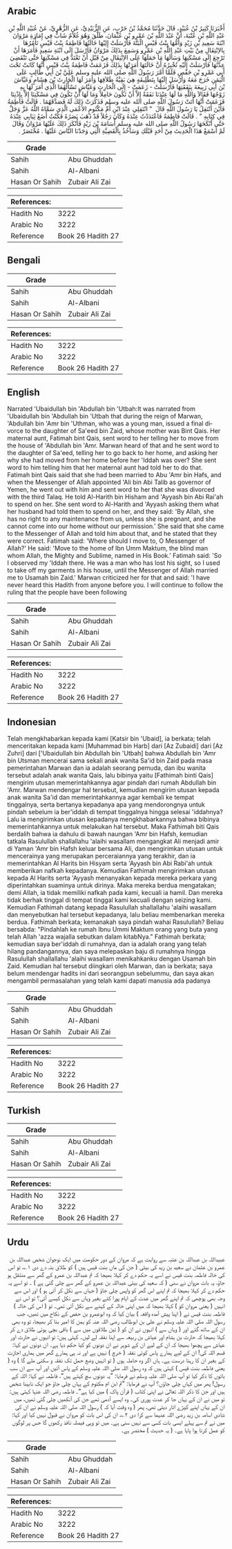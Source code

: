 ## Arabic


<div dir="rtl" lang="ar" style={{fontSize:'larger',backgroundColor:'#f8f9fa',padding:20}}>
أَخْبَرَنَا كَثِيرُ بْنُ عُبَيْدٍ، قَالَ حَدَّثَنَا مُحَمَّدُ بْنُ حَرْبٍ، عَنِ الزُّبَيْدِيِّ، عَنِ الزُّهْرِيِّ، عَنْ عُبَيْدِ اللَّهِ بْنِ عَبْدِ اللَّهِ بْنِ عُتْبَةَ، أَنَّ عَبْدَ اللَّهِ بْنَ عَمْرِو بْنِ عُثْمَانَ، طَلَّقَ وَهُوَ غُلاَمٌ شَابٌّ فِي إِمَارَةِ مَرْوَانَ ابْنَةَ سَعِيدِ بْنِ زَيْدٍ وَأُمُّهَا بِنْتُ قَيْسٍ الْبَتَّةَ فَأَرْسَلَتْ إِلِيْهَا خَالَتُهَا فَاطِمَةُ بِنْتُ قَيْسٍ تَأْمُرُهَا بِالاِنْتِقَالِ مِنْ بَيْتِ عَبْدِ اللَّهِ بْنِ عَمْرٍو وَسَمِعَ بِذَلِكَ مَرْوَانُ فَأَرْسَلَ إِلَى ابْنَةِ سَعِيدٍ فَأَمَرَهَا أَنْ تَرْجِعَ إِلَى مَسْكَنِهَا وَسَأَلَهَا مَا حَمَلَهَا عَلَى الاِنْتِقَالِ مِنْ قَبْلِ أَنْ تَعْتَدَّ فِي مَسْكَنِهَا حَتَّى تَنْقَضِيَ عِدَّتُهَا فَأَرْسَلَتْ إِلَيْهِ تُخْبِرُهُ أَنَّ خَالَتَهَا أَمَرَتْهَا بِذَلِكَ فَزَعَمَتْ فَاطِمَةُ بِنْتُ قَيْسٍ أَنَّهَا كَانَتْ تَحْتَ أَبِي عَمْرِو بْنِ حَفْصٍ فَلَمَّا أَمَّرَ رَسُولُ اللَّهِ صلى الله عليه وسلم عَلِيَّ بْنَ أَبِي طَالِبٍ عَلَى الْيَمَنِ خَرَجَ مَعَهُ وَأَرْسَلَ إِلَيْهَا بِتَطْلِيقَةٍ هِيَ بَقِيَّةُ طَلاَقِهَا وَأَمَرَ لَهَا الْحَارِثَ بْنَ هِشَامٍ وَعَيَّاشَ بْنَ أَبِي رَبِيعَةَ بِنَفَقَتِهَا فَأَرْسَلَتْ - زَعَمَتْ - إِلَى الْحَارِثِ وَعَيَّاشٍ تَسْأَلُهُمَا الَّذِي أَمَرَ لَهَا بِهِ زَوْجُهَا فَقَالاَ وَاللَّهِ مَا لَهَا عِنْدَنَا نَفَقَةٌ إِلاَّ أَنْ تَكُونَ حَامِلاً وَمَا لَهَا أَنْ تَكُونَ فِي مَسْكَنِنَا إِلاَّ بِإِذْنِنَا فَزَعَمَتْ أَنَّهَا أَتَتْ رَسُولَ اللَّهِ صلى الله عليه وسلم فَذَكَرَتْ ذَلِكَ لَهُ فَصَدَّقَهُمَا ‏.‏ قَالَتْ فَاطِمَةُ فَأَيْنَ أَنْتَقِلُ يَا رَسُولَ اللَّهِ قَالَ ‏ "‏ انْتَقِلِي عِنْدَ ابْنِ أُمِّ مَكْتُومٍ الأَعْمَى الَّذِي سَمَّاهُ اللَّهُ عَزَّ وَجَلَّ فِي كِتَابِهِ ‏"‏ ‏.‏ قَالَتْ فَاطِمَةُ فَاعْتَدَدْتُ عِنْدَهُ وَكَانَ رَجُلاً قَدْ ذَهَبَ بَصَرُهُ فَكُنْتُ أَضَعُ ثِيَابِي عِنْدَهُ حَتَّى أَنْكَحَهَا رَسُولُ اللَّهِ صلى الله عليه وسلم أُسَامَةَ بْنَ زَيْدٍ فَأَنْكَرَ ذَلِكَ عَلَيْهَا مَرْوَانُ وَقَالَ لَمْ أَسْمَعْ هَذَا الْحَدِيثَ مِنْ أَحَدٍ قَبْلَكِ وَسَآخُذُ بِالْقَضِيَّةِ الَّتِي وَجَدْنَا النَّاسَ عَلَيْهَا ‏.‏ مُخْتَصَرٌ ‏.‏
</div>
<div style={{backgroundColor:'#f8f9fa',padding:20, marginBottom: 10}}><table> <thead> <tr> <th>Grade</th> <th></th> </tr> </thead> <tbody> <tr><td>Sahih</td><td>Abu Ghuddah</td></tr><tr><td>Sahih</td><td>Al-Albani</td></tr><tr><td>Hasan Or Sahih</td><td>Zubair Ali Zai</td></tr></tbody></table><table> <thead> <tr> <th>References:</th> <th></th> </tr> </thead> <tbody><tr><td>Hadith No</td><td>3222</td></tr><tr><td>Arabic No</td><td>3222</td></tr><tr><td>Reference</td><td>Book 26 Hadith 27</td></tr></tbody></table></div>

## Bengali


<div dir="ltr" lang="bn" style={{fontSize:'larger',backgroundColor:'#f8f9fa',padding:20}}>

</div>
<div style={{backgroundColor:'#f8f9fa',padding:20, marginBottom: 10}}><table> <thead> <tr> <th>Grade</th> <th></th> </tr> </thead> <tbody> <tr><td>Sahih</td><td>Abu Ghuddah</td></tr><tr><td>Sahih</td><td>Al-Albani</td></tr><tr><td>Hasan Or Sahih</td><td>Zubair Ali Zai</td></tr></tbody></table><table> <thead> <tr> <th>References:</th> <th></th> </tr> </thead> <tbody><tr><td>Hadith No</td><td>3222</td></tr><tr><td>Arabic No</td><td>3222</td></tr><tr><td>Reference</td><td>Book 26 Hadith 27</td></tr></tbody></table></div>

## English


<div dir="ltr" lang="en" style={{fontSize:'larger',backgroundColor:'#f8f9fa',padding:20}}>
Narrated 'Ubaidullah bin 'Abdullah bin 'Utbah:It was narrated from 'Ubaidullah bin 'Abdullah bin 'Utbah that during the reign of Marwan, 'Abdullah bin 'Amr bin 'Uthman, who was a young man, issued a final divorce to the daughter of Sa'eed bin Zaid, whose mother was Bint Qais. Her maternal aunt, Fatimah bint Qais, sent word to her telling her to move from the house of 'Abdullah bin 'Amr. Marwan heard of that and he sent word to the daughter of Sa'eed, telling her to go back to her home, and asking her why she had moved from her home before her 'Iddah was over? She sent word to him telling him that her maternal aunt had told her to do that. Fatimah bint Qais said that she had been married to Abu 'Amr bin Hafs, and when the Messenger of Allah appointed 'Ali bin Abi Talib as governor of Yemen, he went out with him and sent word to her that she was divorced with the third Talaq. He told Al-Harith bin Hisham and 'Ayyash bin Abi Rai'ah to spend on her. She sent word to Al-Harith and 'Ayyash asking them what her husband had told them to spend on her, and they said: 'By Allah, she has no right to any maintenance from us, unless she is pregnant, and she cannot come into our home without our permission.' She said that she came to the Messenger of Allah and told him about that, and he stated that they were correct. Fatimah said: 'Where should I move to, O Messenger of Allah?' He said: 'Move to the home of Ibn Umm Maktum, the blind man whom Allah, the Mighty and Sublime, named in His Book.' Fatimah said: 'So I observed my 'Iddah there. He was a man who has lost his sight, so I used to take off my garments in his house, until the Messenger of Allah married me to Usamah bin Zaid.' Marwan criticized her for that and said: 'I have never heard this Hadith from anyone before you. I will continue to follow the ruling that the people have been following
</div>
<div style={{backgroundColor:'#f8f9fa',padding:20, marginBottom: 10}}><table> <thead> <tr> <th>Grade</th> <th></th> </tr> </thead> <tbody> <tr><td>Sahih</td><td>Abu Ghuddah</td></tr><tr><td>Sahih</td><td>Al-Albani</td></tr><tr><td>Hasan Or Sahih</td><td>Zubair Ali Zai</td></tr></tbody></table><table> <thead> <tr> <th>References:</th> <th></th> </tr> </thead> <tbody><tr><td>Hadith No</td><td>3222</td></tr><tr><td>Arabic No</td><td>3222</td></tr><tr><td>Reference</td><td>Book 26 Hadith 27</td></tr></tbody></table></div>

## Indonesian


<div dir="ltr" lang="id" style={{fontSize:'larger',backgroundColor:'#f8f9fa',padding:20}}>
Telah mengkhabarkan kepada kami [Katsir bin 'Ubaid], ia berkata; telah menceritakan kepada kami [Muhammad bin Harb] dari [Az Zubaidi] dari [Az Zuhri] dari ['Ubaidullah bin Abdullah bin 'Utbah] bahwa Abdullah bin 'Amr bin Utsman mencerai sama sekali anak wanita Sa'id bin Zaid pada masa pemerintahan Marwan dan ia adalah seorang pemuda, dan ibu wanita tersebut adalah anak wanita Qais, lalu bibinya yaitu [Fathimah binti Qais] mengirim utusan memerintahkannya agar pindah dari rumah Abdullah bin 'Amr. Marwan mendengar hal tersebut, kemudian mengirim utusan kepada anak wanita Sa'id dan memerintahkannya agar kembali ke tempat tinggalnya, serta bertanya kepadanya apa yang mendorongnya untuk pindah sebelum ia ber'iddah di tempat tinggalnya hingga selesai 'iddahnya? Lalu ia mengirimkan utusan kepadanya mengkhabarkannya bahwa bibinya memerintahkannya untuk melakukan hal tersebut. Maka Fathimah biti Qais berdalih bahwa ia dahulu di bawah naungan 'Amr bin Hafsh, kemudian tatkala Rasulullah shallallahu 'alaihi wasallam mengangkat Ali menjadi amir di Yaman 'Amr bin Hafsh keluar bersama Ali, dan mengirimkan utusan untuk mencerainya yang merupakan perceraiannya yang terakhir, dan ia memerintahkan Al Harits bin Hisyam serta 'Ayyash bin Abi Rabi'ah untuk memberikan nafkah kepadanya. Kemudian Fathimah mengirimkan utusan kepada Al Harits serta 'Ayyash menanyakan kepada mereka perkara yang diperintahkan suaminya untuk dirinya. Maka mereka berdua mengatakan; demi Allah, ia tidak memiliki nafkah pada kami, kecuali ia hamil. Dan mereka tidak berhak tinggal di tempat tinggal kami kecuali dengan seizing kami. Kemudian Fathimah datang kepada Rasulullah shallallahu 'alaihi wasallam dan menyebutkan hal tersebut kepadanya, lalu beliau membenarkan mereka berdua. Fathimah berkata; kemanakah saya pindah wahai Rasulullah? Beliau bersabda: "Pindahlah ke rumah Ibnu Ummi Maktum orang yang buta yang telah Allah 'azza wajalla sebutkan dalam kitabNya." Fathimah berkata; kemudian saya ber'iddah di rumahnya, dan ia adalah orang yang telah hilang pandangannya, dan saya melepaskan baju di rumahnya hingga Rasulullah shallallahu 'alaihi wasallam menikahkanku dengan Usamah bin Zaid. Kemudian hal tersebut diingkari oleh Marwan, dan ia berkata; saya belum mendengar hadits ini dari seorangpun sebelummu, dan saya akan mengambil permasalahan yang telah kami dapati manusia ada padanya
</div>
<div style={{backgroundColor:'#f8f9fa',padding:20, marginBottom: 10}}><table> <thead> <tr> <th>Grade</th> <th></th> </tr> </thead> <tbody> <tr><td>Sahih</td><td>Abu Ghuddah</td></tr><tr><td>Sahih</td><td>Al-Albani</td></tr><tr><td>Hasan Or Sahih</td><td>Zubair Ali Zai</td></tr></tbody></table><table> <thead> <tr> <th>References:</th> <th></th> </tr> </thead> <tbody><tr><td>Hadith No</td><td>3222</td></tr><tr><td>Arabic No</td><td>3222</td></tr><tr><td>Reference</td><td>Book 26 Hadith 27</td></tr></tbody></table></div>

## Turkish


<div dir="ltr" lang="tr" style={{fontSize:'larger',backgroundColor:'#f8f9fa',padding:20}}>

</div>
<div style={{backgroundColor:'#f8f9fa',padding:20, marginBottom: 10}}><table> <thead> <tr> <th>Grade</th> <th></th> </tr> </thead> <tbody> <tr><td>Sahih</td><td>Abu Ghuddah</td></tr><tr><td>Sahih</td><td>Al-Albani</td></tr><tr><td>Hasan Or Sahih</td><td>Zubair Ali Zai</td></tr></tbody></table><table> <thead> <tr> <th>References:</th> <th></th> </tr> </thead> <tbody><tr><td>Hadith No</td><td>3222</td></tr><tr><td>Arabic No</td><td>3222</td></tr><tr><td>Reference</td><td>Book 26 Hadith 27</td></tr></tbody></table></div>

## Urdu


<div dir="rtl" lang="ur" style={{fontSize:'larger',backgroundColor:'#f8f9fa',padding:20}}>
عبیداللہ بن عبداللہ بن عتبہ سے روایت ہے کہ مروان کے دور حکومت میں ایک نوجوان شخص عبداللہ بن عمرو بن عثمان نے سعید بن زید کی بیٹی ( جن کی ماں بنت قیس ہیں ) کو طلاق بتہ دے دی ۱؎، تو اس کی خالہ فاطمہ بنت قیس نے اسے یہ حکم دے کر کہلا بھیجا کہ تم عبداللہ بن عمرو کے گھر سے منتقل ہو جاؤ، یہ بات مروان نے سنی ( کہ سعید کی بیٹی عبداللہ بن عمرو کے گھر سے چلی گئی ہے ) ۔ تو اسے یہ حکم دے کر کہلا بھیجا کہ تم اپنے اس گھر کو واپس چلی جاؤ ( جہاں سے نکل کر آئی ہو ) اور اس سے وجہ بھی پوچھی کہ تم اپنے گھر میں عدت کے ایام پورا کئے بغیر وہاں سے نکل کیسے آئی؟ تو اس نے انہیں ( یعنی مروان کو ) کہلا بھیجا کہ میں اپنی خالہ کے کہنے سے نکل آئی تھی۔ تو ( اس کی خالہ ) فاطمہ بنت قیس نے ( اپنا پیش آمدہ واقعہ ) بیان کیا کہ وہ ابوعمرو بن حفص کے نکاح میں تھیں، جب رسول اللہ صلی اللہ علیہ وسلم نے علی بن ابوطالب رضی اللہ عنہ کو یمن کا امیر بنا کر بھیجا، تو وہ بھی ان کے ساتھ گئے اور ( وہاں سے ) انہوں نے ان کو ( تین طلاقوں میں سے ) باقی بچی ہوئی طلاق دے کر کہلا بھیجا کہ حارث بن ہشام اور عیاش بن ربیعہ سے اپنا نفقہ لے لیں۔ کہتی ہیں: تو انہوں نے حارث اور عیاش سے پچھوا بھیجا کہ ان کے لیے ان کے شوہر نے ان دونوں کو کیا حکم دیا ہے۔ ان دونوں نے کہا: قسم اللہ کی! ان کے لیے ہمارے پاس کوئی نفقہ ( خرچ ) نہیں ہے اور نہ ہی ہمارے گھر میں ہماری اجازت کے بغیر ان کا رہنا درست ہے۔ ہاں اگر وہ حاملہ ہوں ( تو انہیں وضع حمل تک نفقہ و سکنی ملے گا ) وہ ( یعنی فاطمہ بنت قیس ) کہتی ہیں کہ وہ رسول اللہ صلی اللہ علیہ وسلم کے پاس آئیں اور آپ سے ان سب باتوں کا ذکر کیا تو آپ صلی اللہ علیہ وسلم نے فرمایا: ”یہ دونوں سچ کہتے ہیں“، فاطمہ نے کہا: اللہ کے رسول! پھر میں کہاں چلی جاؤں؟ آپ نے فرمایا: ”تم ابن ام مکتوم کے یہاں چلی جاؤ جو ایک نابینا شخص ہیں اور جن کا ذکر اللہ تعالیٰ نے اپنی کتاب ( قرآن پاک ) میں کیا ہے“۔ فاطمہ رضی اللہ عنہا کہتی ہیں: تو میں نے ان کے یہاں جا کر عدت پوری کی۔ وہ ایسے آدمی تھے جن کی آنکھیں چلی گئی تھیں، میں ان کے یہاں اپنے کپڑے اتار دیتی تھی، پھر ( وہ وقت آیا کہ ) رسول اللہ صلی اللہ علیہ وسلم نے ان کی شادی اسامہ بن زید رضی اللہ عنہما سے کرا دی ۲؎، ان کی اس بات کو مروان نے قبول نہیں کیا اور کہا: میں نے تم سے پہلے ایسی بات کسی سے نہیں سنی ہے۔ میں تو وہی فیصلہ نافذ رکھوں گا جس پر لوگوں کو عمل کرتا ہوا پایا ہے۔ ( یہ حدیث ) مختصر ہے۔
</div>
<div style={{backgroundColor:'#f8f9fa',padding:20, marginBottom: 10}}><table> <thead> <tr> <th>Grade</th> <th></th> </tr> </thead> <tbody> <tr><td>Sahih</td><td>Abu Ghuddah</td></tr><tr><td>Sahih</td><td>Al-Albani</td></tr><tr><td>Hasan Or Sahih</td><td>Zubair Ali Zai</td></tr></tbody></table><table> <thead> <tr> <th>References:</th> <th></th> </tr> </thead> <tbody><tr><td>Hadith No</td><td>3222</td></tr><tr><td>Arabic No</td><td>3222</td></tr><tr><td>Reference</td><td>Book 26 Hadith 27</td></tr></tbody></table></div>